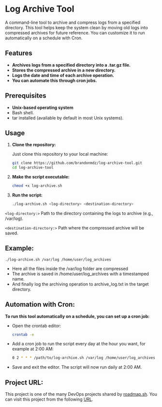 # Log Archive Tool

A command-line tool to archive and compress logs from a specified directory. This tool helps keep the system clean by moving old logs into compressed archives for future reference. You can customize it to run automatically on a schedule with Cron.

## Features

- **Archives logs from a specified directory into a .tar.gz file.**
- **Stores the compressed archive in a new directory.**
- **Logs the date and time of each archive operation.**
- **You can automate this through cron jobs.**

## Prerequisites

- **Unix-based operating system**
- Bash shell.
- tar installed (available by default in most Unix systems).

## Usage

1. **Clone the repository:**

   Just clone this repository to your local machine:
    
   ```bash
   git clone https://github.com/brandonmdz/log-archive-tool.git
   cd log-archive-tool

2. **Make the script executable:**

   ```bash
   chmod +x log-archive.sh

3. **Run the script:**

   ```bash
   ./log-archive.sh <log-directory> <destination-directory>

`<log-directory:>` Path to the directory containing the logs to archive (e.g., /var/log).

`<destination-directory:>` Path where the compressed archive will be saved.

## Example:

	./log-archive.sh /var/log /home/user/log_archives

   - Here all the files inside the /var/log folder are compressed
   - The archive is saved in /home/user/log_archives with a timestamped name.
   - And finally log the archiving operation to archive_log.txt in the target directory.

## Automation with Cron:

**To run this tool automatically on a schedule, you can set up a cron job:**

- Open the crontab editor:

	```bash
   crontab -e

- Add a cron job to run the script every day at the hour you want, for example at 2:00 AM:

   ```bash
   0 2 * * * /path/to/log-archive.sh /var/log /home/user/log_archives

- Save and exit the editor. The script will now run daily at 2:00 AM.

## Project URL:

This project is one of the many DevOps projects shared by [roadmap.sh](http://roadmap.sh "roadmap.sh"). You can visit this project from the following [URL](https://roadmap.sh/projects/log-archive-tool "URL").
